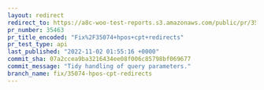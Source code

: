 ```yaml
---
layout: redirect
redirect_to: https://a8c-woo-test-reports.s3.amazonaws.com/public/pr/35463/api/index.html
pr_number: 35463
pr_title_encoded: "Fix%2F35074+hpos+cpt+redirects"
pr_test_type: api
last_published: "2022-11-02 01:55:16 +0000"
commit_sha: 07a2ccea9ba3216434ee08f006c85798bf069677
commit_message: "Tidy handling of query parameters."
branch_name: fix/35074-hpos-cpt-redirects
---
```

